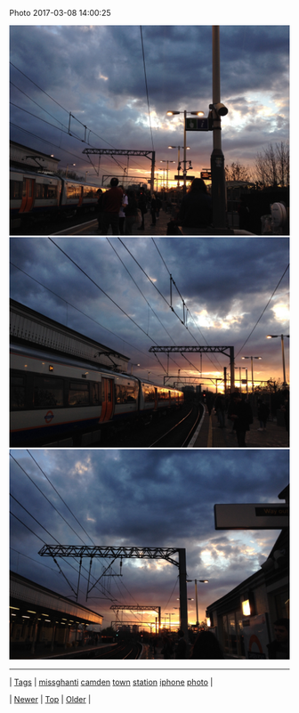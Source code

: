 <!--
title: Photo 2017-03-08 14
date: 2020-06-28T15:27:00.155Z
tags: missghanti, camden, town, station, iphone, photo
-->


Photo 2017-03-08 14:00:25

![](158149922922-0.jpg)
![](158149922922-1.jpg)
![](158149922922-2.jpg)

<!--BOTTOM-POST-NAVIGATION-->
---

| [Tags](tags.md) | [missghanti](tag-missghanti.md) [camden](tag-camden.md) [town](tag-town.md) [station](tag-station.md) [iphone](tag-iphone.md) [photo](tag-photo.md) |

| [Newer](158148201629.md) | [Top](index.md) | [Older](158190373460.md) |